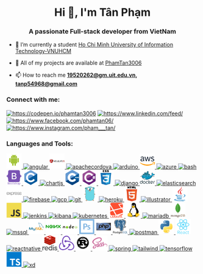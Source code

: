 <h1 align="center">Hi 👋, I'm Tân Phạm</h1>
<h3 align="center">A passionate Full-stack developer from VietNam</h3>

- 🔭 I’m currently a student [Ho Chi Minh University of Information 
Technology-VNUHCM](https://www.uit.edu.vn/)

- 🤝 All of my projects are available at 
[PhamTan3006](https://github.com/PhamTan3006)

- 📫 How to reach me **19520262@gm.uit.edu.vn, tanp54968@gmail.com**

<h3 align="left">Connect with me:</h3>
<p align="left">
<a href="https://codepen.io/https://codepen.io/phamtan3006" 
target="blank"><img align="center" 
src="https://raw.githubusercontent.com/rahuldkjain/github-profile-readme-generator/master/src/images/icons/Social/codepen.svg" 
alt="https://codepen.io/phamtan3006" height="30" width="40" /></a>
<a href="https://linkedin.com/in/https://www.linkedin.com/feed/" 
target="blank"><img align="center" 
src="https://raw.githubusercontent.com/rahuldkjain/github-profile-readme-generator/master/src/images/icons/Social/linked-in-alt.svg" 
alt="https://www.linkedin.com/feed/" height="30" width="40" /></a>
<a href="https://fb.com/https://www.facebook.com/phamtan06/" 
target="blank"><img align="center" 
src="https://raw.githubusercontent.com/rahuldkjain/github-profile-readme-generator/master/src/images/icons/Social/facebook.svg" 
alt="https://www.facebook.com/phamtan06/" height="30" width="40" /></a>
<a href="https://instagram.com/https://www.instagram.com/pham___tan/" 
target="blank"><img align="center" 
src="https://raw.githubusercontent.com/rahuldkjain/github-profile-readme-generator/master/src/images/icons/Social/instagram.svg" 
alt="https://www.instagram.com/pham___tan/" height="30" width="40" /></a>
</p>

<h3 align="left">Languages and Tools:</h3>
<p align="left"> <a href="https://developer.android.com" target="_blank" 
rel="noreferrer"> <img 
src="https://raw.githubusercontent.com/devicons/devicon/master/icons/android/android-original-wordmark.svg" 
alt="android" width="40" height="40"/> </a> <a href="https://angular.io" 
target="_blank" rel="noreferrer"> <img 
src="https://angular.io/assets/images/logos/angular/angular.svg" 
alt="angular" width="40" height="40"/> </a> <a href="https://angular.io" 
target="_blank" rel="noreferrer"> <img 
src="https://raw.githubusercontent.com/devicons/devicon/master/icons/angularjs/angularjs-original-wordmark.svg" 
alt="angularjs" width="40" height="40"/> </a> <a 
href="https://cordova.apache.org/" target="_blank" rel="noreferrer"> <img 
src="https://www.vectorlogo.zone/logos/apache_cordova/apache_cordova-icon.svg" 
alt="apachecordova" width="40" height="40"/> </a> <a 
href="https://www.arduino.cc/" target="_blank" rel="noreferrer"> <img 
src="https://cdn.worldvectorlogo.com/logos/arduino-1.svg" alt="arduino" 
width="40" height="40"/> </a> <a href="https://aws.amazon.com" 
target="_blank" rel="noreferrer"> <img 
src="https://raw.githubusercontent.com/devicons/devicon/master/icons/amazonwebservices/amazonwebservices-original-wordmark.svg" 
alt="aws" width="40" height="40"/> </a> <a 
href="https://azure.microsoft.com/en-in/" target="_blank" 
rel="noreferrer"> <img 
src="https://www.vectorlogo.zone/logos/microsoft_azure/microsoft_azure-icon.svg" 
alt="azure" width="40" height="40"/> </a> <a 
href="https://www.gnu.org/software/bash/" target="_blank" 
rel="noreferrer"> <img 
src="https://www.vectorlogo.zone/logos/gnu_bash/gnu_bash-icon.svg" 
alt="bash" width="40" height="40"/> </a> <a 
href="https://getbootstrap.com" target="_blank" rel="noreferrer"> <img 
src="https://raw.githubusercontent.com/devicons/devicon/master/icons/bootstrap/bootstrap-plain-wordmark.svg" 
alt="bootstrap" width="40" height="40"/> </a> <a 
href="https://www.cprogramming.com/" target="_blank" rel="noreferrer"> 
<img 
src="https://raw.githubusercontent.com/devicons/devicon/master/icons/c/c-original.svg" 
alt="c" width="40" height="40"/> </a> <a href="https://www.chartjs.org" 
target="_blank" rel="noreferrer"> <img 
src="https://www.chartjs.org/media/logo-title.svg" alt="chartjs" 
width="40" height="40"/> </a> <a href="https://www.w3schools.com/cpp/" 
target="_blank" rel="noreferrer"> <img 
src="https://raw.githubusercontent.com/devicons/devicon/master/icons/cplusplus/cplusplus-original.svg" 
alt="cplusplus" width="40" height="40"/> </a> <a 
href="https://www.w3schools.com/cs/" target="_blank" rel="noreferrer"> 
<img 
src="https://raw.githubusercontent.com/devicons/devicon/master/icons/csharp/csharp-original.svg" 
alt="csharp" width="40" height="40"/> </a> <a 
href="https://www.w3schools.com/css/" target="_blank" rel="noreferrer"> 
<img 
src="https://raw.githubusercontent.com/devicons/devicon/master/icons/css3/css3-original-wordmark.svg" 
alt="css3" width="40" height="40"/> </a> <a 
href="https://www.djangoproject.com/" target="_blank" rel="noreferrer"> 
<img src="https://cdn.worldvectorlogo.com/logos/django.svg" alt="django" 
width="40" height="40"/> </a> <a href="https://www.docker.com/" 
target="_blank" rel="noreferrer"> <img 
src="https://raw.githubusercontent.com/devicons/devicon/master/icons/docker/docker-original-wordmark.svg" 
alt="docker" width="40" height="40"/> </a> <a 
href="https://www.elastic.co" target="_blank" rel="noreferrer"> <img 
src="https://www.vectorlogo.zone/logos/elastic/elastic-icon.svg" 
alt="elasticsearch" width="40" height="40"/> </a> <a 
href="https://expressjs.com" target="_blank" rel="noreferrer"> <img 
src="https://raw.githubusercontent.com/devicons/devicon/master/icons/express/express-original-wordmark.svg" 
alt="express" width="40" height="40"/> </a> <a 
href="https://firebase.google.com/" target="_blank" rel="noreferrer"> <img 
src="https://www.vectorlogo.zone/logos/firebase/firebase-icon.svg" 
alt="firebase" width="40" height="40"/> </a> <a 
href="https://cloud.google.com" target="_blank" rel="noreferrer"> <img 
src="https://www.vectorlogo.zone/logos/google_cloud/google_cloud-icon.svg" 
alt="gcp" width="40" height="40"/> </a> <a href="https://git-scm.com/" 
target="_blank" rel="noreferrer"> <img 
src="https://www.vectorlogo.zone/logos/git-scm/git-scm-icon.svg" alt="git" 
width="40" height="40"/> </a> <a href="https://golang.org" target="_blank" 
rel="noreferrer"> <img 
src="https://raw.githubusercontent.com/devicons/devicon/master/icons/go/go-original.svg" 
alt="go" width="40" height="40"/> </a> <a href="https://heroku.com" 
target="_blank" rel="noreferrer"> <img 
src="https://www.vectorlogo.zone/logos/heroku/heroku-icon.svg" 
alt="heroku" width="40" height="40"/> </a> <a 
href="https://www.w3.org/html/" target="_blank" rel="noreferrer"> <img 
src="https://raw.githubusercontent.com/devicons/devicon/master/icons/html5/html5-original-wordmark.svg" 
alt="html5" width="40" height="40"/> </a> <a 
href="https://www.adobe.com/in/products/illustrator.html" target="_blank" 
rel="noreferrer"> <img 
src="https://www.vectorlogo.zone/logos/adobe_illustrator/adobe_illustrator-icon.svg" 
alt="illustrator" width="40" height="40"/> </a> <a 
href="https://www.java.com" target="_blank" rel="noreferrer"> <img 
src="https://raw.githubusercontent.com/devicons/devicon/master/icons/java/java-original.svg" 
alt="java" width="40" height="40"/> </a> <a 
href="https://developer.mozilla.org/en-US/docs/Web/JavaScript" 
target="_blank" rel="noreferrer"> <img 
src="https://raw.githubusercontent.com/devicons/devicon/master/icons/javascript/javascript-original.svg" 
alt="javascript" width="40" height="40"/> </a> <a 
href="https://www.jenkins.io" target="_blank" rel="noreferrer"> <img 
src="https://www.vectorlogo.zone/logos/jenkins/jenkins-icon.svg" 
alt="jenkins" width="40" height="40"/> </a> <a 
href="https://www.elastic.co/kibana" target="_blank" rel="noreferrer"> 
<img 
src="https://www.vectorlogo.zone/logos/elasticco_kibana/elasticco_kibana-icon.svg" 
alt="kibana" width="40" height="40"/> </a> <a href="https://kubernetes.io" 
target="_blank" rel="noreferrer"> <img 
src="https://www.vectorlogo.zone/logos/kubernetes/kubernetes-icon.svg" 
alt="kubernetes" width="40" height="40"/> </a> <a 
href="https://laravel.com/" target="_blank" rel="noreferrer"> <img 
src="https://raw.githubusercontent.com/devicons/devicon/master/icons/laravel/laravel-plain-wordmark.svg" 
alt="laravel" width="40" height="40"/> </a> <a 
href="https://www.linux.org/" target="_blank" rel="noreferrer"> <img 
src="https://raw.githubusercontent.com/devicons/devicon/master/icons/linux/linux-original.svg" 
alt="linux" width="40" height="40"/> </a> <a href="https://mariadb.org/" 
target="_blank" rel="noreferrer"> <img 
src="https://www.vectorlogo.zone/logos/mariadb/mariadb-icon.svg" 
alt="mariadb" width="40" height="40"/> </a> <a 
href="https://www.mongodb.com/" target="_blank" rel="noreferrer"> <img 
src="https://raw.githubusercontent.com/devicons/devicon/master/icons/mongodb/mongodb-original-wordmark.svg" 
alt="mongodb" width="40" height="40"/> </a> <a 
href="https://www.microsoft.com/en-us/sql-server" target="_blank" 
rel="noreferrer"> <img 
src="https://www.svgrepo.com/show/303229/microsoft-sql-server-logo.svg" 
alt="mssql" width="40" height="40"/> </a> <a href="https://www.mysql.com/" 
target="_blank" rel="noreferrer"> <img 
src="https://raw.githubusercontent.com/devicons/devicon/master/icons/mysql/mysql-original-wordmark.svg" 
alt="mysql" width="40" height="40"/> </a> <a href="https://www.nginx.com" 
target="_blank" rel="noreferrer"> <img 
src="https://raw.githubusercontent.com/devicons/devicon/master/icons/nginx/nginx-original.svg" 
alt="nginx" width="40" height="40"/> </a> <a href="https://nodejs.org" 
target="_blank" rel="noreferrer"> <img 
src="https://raw.githubusercontent.com/devicons/devicon/master/icons/nodejs/nodejs-original-wordmark.svg" 
alt="nodejs" width="40" height="40"/> </a> <a 
href="https://www.photoshop.com/en" target="_blank" rel="noreferrer"> <img 
src="https://raw.githubusercontent.com/devicons/devicon/master/icons/photoshop/photoshop-line.svg" 
alt="photoshop" width="40" height="40"/> </a> <a 
href="https://www.php.net" target="_blank" rel="noreferrer"> <img 
src="https://raw.githubusercontent.com/devicons/devicon/master/icons/php/php-original.svg" 
alt="php" width="40" height="40"/> </a> <a 
href="https://www.postgresql.org" target="_blank" rel="noreferrer"> <img 
src="https://raw.githubusercontent.com/devicons/devicon/master/icons/postgresql/postgresql-original-wordmark.svg" 
alt="postgresql" width="40" height="40"/> </a> <a 
href="https://postman.com" target="_blank" rel="noreferrer"> <img 
src="https://www.vectorlogo.zone/logos/getpostman/getpostman-icon.svg" 
alt="postman" width="40" height="40"/> </a> <a 
href="https://www.python.org" target="_blank" rel="noreferrer"> <img 
src="https://raw.githubusercontent.com/devicons/devicon/master/icons/python/python-original.svg" 
alt="python" width="40" height="40"/> </a> <a href="https://reactjs.org/" 
target="_blank" rel="noreferrer"> <img 
src="https://raw.githubusercontent.com/devicons/devicon/master/icons/react/react-original-wordmark.svg" 
alt="react" width="40" height="40"/> </a> <a 
href="https://reactnative.dev/" target="_blank" rel="noreferrer"> <img 
src="https://reactnative.dev/img/header_logo.svg" alt="reactnative" 
width="40" height="40"/> </a> <a href="https://redis.io" target="_blank" 
rel="noreferrer"> <img 
src="https://raw.githubusercontent.com/devicons/devicon/master/icons/redis/redis-original-wordmark.svg" 
alt="redis" width="40" height="40"/> </a> <a href="https://redux.js.org" 
target="_blank" rel="noreferrer"> <img 
src="https://raw.githubusercontent.com/devicons/devicon/master/icons/redux/redux-original.svg" 
alt="redux" width="40" height="40"/> </a> <a 
href="https://www.rust-lang.org" target="_blank" rel="noreferrer"> <img 
src="https://raw.githubusercontent.com/devicons/devicon/master/icons/rust/rust-plain.svg" 
alt="rust" width="40" height="40"/> </a> <a href="https://sass-lang.com" 
target="_blank" rel="noreferrer"> <img 
src="https://raw.githubusercontent.com/devicons/devicon/master/icons/sass/sass-original.svg" 
alt="sass" width="40" height="40"/> </a> <a href="https://spring.io/" 
target="_blank" rel="noreferrer"> <img 
src="https://www.vectorlogo.zone/logos/springio/springio-icon.svg" 
alt="spring" width="40" height="40"/> </a> <a 
href="https://tailwindcss.com/" target="_blank" rel="noreferrer"> <img 
src="https://www.vectorlogo.zone/logos/tailwindcss/tailwindcss-icon.svg" 
alt="tailwind" width="40" height="40"/> </a> <a 
href="https://www.tensorflow.org" target="_blank" rel="noreferrer"> <img 
src="https://www.vectorlogo.zone/logos/tensorflow/tensorflow-icon.svg" 
alt="tensorflow" width="40" height="40"/> </a> <a 
href="https://www.typescriptlang.org/" target="_blank" rel="noreferrer"> 
<img 
src="https://raw.githubusercontent.com/devicons/devicon/master/icons/typescript/typescript-original.svg" 
alt="typescript" width="40" height="40"/> </a> <a 
href="https://www.adobe.com/products/xd.html" target="_blank" 
rel="noreferrer"> <img 
src="https://cdn.worldvectorlogo.com/logos/adobe-xd.svg" alt="xd" 
width="40" height="40"/> </a> </p>


